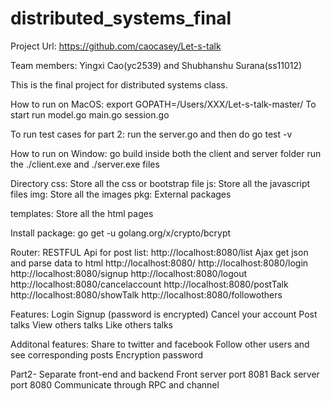 # distributed_systems_final
Project Url: https://github.com/caocasey/Let-s-talk

Team members:
Yingxi Cao(yc2539) and Shubhanshu Surana(ss11012)

This is the final project for distributed systems class. 

How to run on MacOS:
export GOPATH=/Users/XXX/Let-s-talk-master/
To start run model.go main.go session.go

To run test cases for part 2:
run the server.go and then do go test -v

How to run on Window:
go build inside both the client and server folder
run the ./client.exe and ./server.exe files

Directory
css:
Store all the css or bootstrap file 
js:
Store all the javascript files
img:
Store all the images
pkg:
External packages

templates:
Store all the html pages

Install package:
go get -u golang.org/x/crypto/bcrypt


Router:
RESTFUL Api for post list:
http://localhost:8080/list
Ajax get json and parse data to html
http://localhost:8080/
http://localhost:8080/login
http://localhost:8080/signup
http://localhost:8080/logout
http://localhost:8080/cancelaccount
http://localhost:8080/postTalk
http://localhost:8080/showTalk
http://localhost:8080/followothers


Features:
Login
Signup (password is encrypted)
Cancel your account
Post talks
View others talks
Like others talks

Additonal features:
Share to twitter and facebook
Follow other users and see corresponding posts
Encryption password


Part2- Separate front-end and backend
Front server port 8081
Back server port 8080
Communicate through RPC and channel

